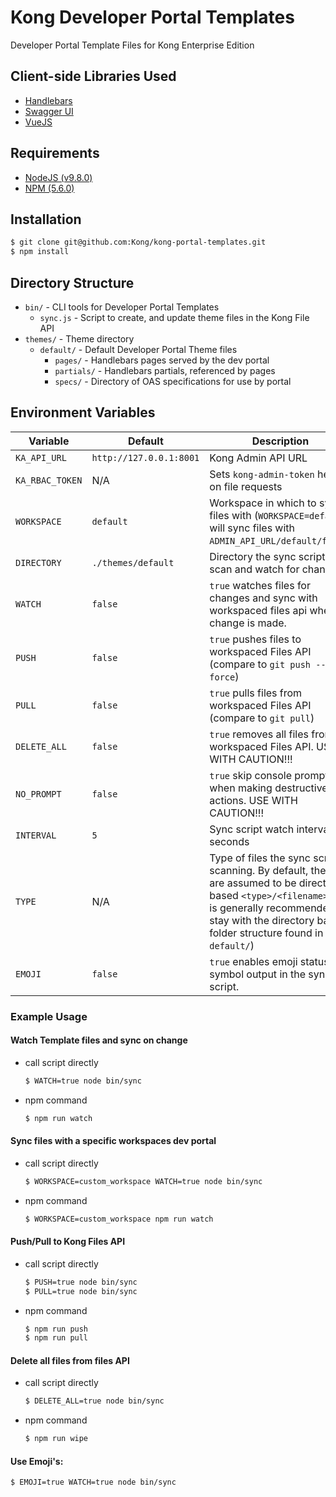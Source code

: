 # Kong Developer Portal Templates

Developer Portal Template Files for Kong Enterprise Edition

## Client-side Libraries Used

- [Handlebars](https://handlebarsjs.com/)
- [Swagger UI](https://github.com/swagger-api/swagger-ui)
- [VueJS](https://vuejs.org/)

## Requirements

- [NodeJS (v9.8.0)](https://nodejs.org/en/blog/release/v9.8.0/)
- [NPM (5.6.0)](https://www.npmjs.com/package/npm/v/5.6.0)

## Installation

```bash
$ git clone git@github.com:Kong/kong-portal-templates.git
$ npm install
```

## Directory Structure
- `bin/` - CLI tools for Developer Portal Templates
  - `sync.js` - Script to create, and update theme files in the Kong File API
- `themes/` - Theme directory
  - `default/` - Default Developer Portal Theme files
    - `pages/` - Handlebars pages served by the dev portal
    - `partials/` - Handlebars partials, referenced by pages
    - `specs/` - Directory of OAS specifications for use by portal

## Environment Variables

|Variable|Default|Description|
|---|---|---|
|`KA_API_URL`|`http://127.0.0.1:8001`|Kong Admin API URL|
|`KA_RBAC_TOKEN`|N/A|Sets `kong-admin-token` header on file requests|
|`WORKSPACE`|`default`|Workspace in which to sync files with (`WORKSPACE=default` will sync files with `ADMIN_API_URL/default/files`)
|`DIRECTORY`|`./themes/default`|Directory the sync script will scan and watch for changes.|
|`WATCH`|`false`|`true` watches files for changes and sync with workspaced files api when a change is made.|
|`PUSH`|`false`|`true` pushes files to workspaced Files API (compare to `git push --force`)|
|`PULL`|`false`|`true` pulls files from workspaced Files API (compare to `git pull`)|
|`DELETE_ALL`|`false`|`true` removes all files from workspaced Files API. USE WITH CAUTION!!!|
|`NO_PROMPT`|`false`|`true` skip console prompt when making destructive actions. USE WITH CAUTION!!!|
|`INTERVAL`|`5`|Sync script watch interval in seconds|
|`TYPE`|N/A|Type of files the sync script is scanning. By default, the files are assumed to be directory based `<type>/<filename>`.  (it is generally recommended to stay with the directory based folder structure found in `default/`)|
|`EMOJI`|`false`|`true` enables emoji status symbol output in the sync script.|

### Example Usage

#### Watch Template files and sync on change
- call script directly
  ```bash
  $ WATCH=true node bin/sync
  ```

- npm command
  ```bash
  $ npm run watch
  ```

#### Sync files with a specific workspaces dev portal
- call script directly
  ```bash
  $ WORKSPACE=custom_workspace WATCH=true node bin/sync
  ```
- npm command
  ```bash
  $ WORKSPACE=custom_workspace npm run watch
  ```

#### Push/Pull to Kong Files API
- call script directly
  ```bash
  $ PUSH=true node bin/sync
  $ PULL=true node bin/sync
  ```
- npm command
  ```bash
  $ npm run push
  $ npm run pull
  ```

#### Delete all files from files API
- call script directly
  ```bash
  $ DELETE_ALL=true node bin/sync
  ```
- npm command
  ```bash
  $ npm run wipe
  ```

#### Use Emoji's:
```bash
$ EMOJI=true WATCH=true node bin/sync
```

